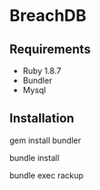 BreachDB
========

Requirements
------------
* Ruby 1.8.7
* Bundler
* Mysql

Installation
--------
 


  gem install bundler

  bundle install

  bundle exec rackup
